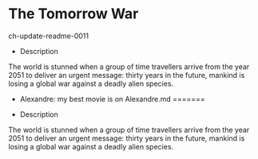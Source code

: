# The Tomorrow War

 ch-update-readme-0011
- Description

The world is stunned when a group of time travellers arrive from the year 2051 to deliver an urgent message: thirty years in the future, mankind is losing a global war against a deadly alien species.

- Alexandre: my best movie is on Alexandre.md
=======
* Description 

The world is stunned when a group of time travellers arrive from the year 2051 to deliver an urgent message: thirty years in the future, mankind is losing a global war against a deadly alien species.

